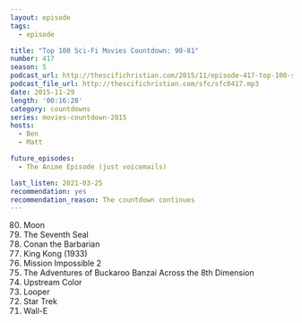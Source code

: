 ```yaml
---
layout: episode
tags:
  - episode

title: "Top 100 Sci-Fi Movies Countdown: 90-81"
number: 417
season: 5
podcast_url: http://thescifichristian.com/2015/11/episode-417-top-100-sci-fi-movies-countdown-90-81/
podcast_file_url: http://thescifichristian.com/sfc/sfc0417.mp3
date: 2015-11-29
length: '00:16:28'
category: countdowns
series: movies-countdown-2015
hosts:
  - Ben
  - Matt

future_episodes:
  - The Anime Episode (just voicemails)

last_listen: 2021-03-25
recommendation: yes
recommendation_reason: The countdown continues
---
```


<ol start="80" reversed>
<li>Moon
<li>The Seventh Seal
<li>Conan the Barbarian
<li>King Kong (1933)
<li>Mission Impossible 2
<li>The Adventures of Buckaroo Banzai Across the 8th Dimension
<li>Upstream Color
<li>Looper
<li>Star Trek
<li>Wall-E
</ol>